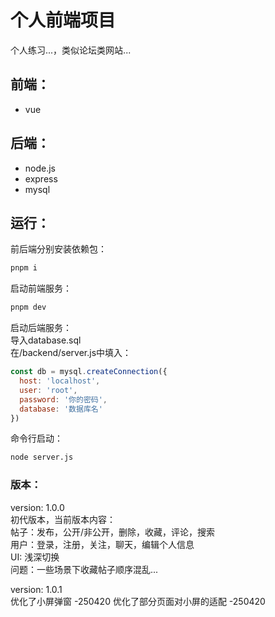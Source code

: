 # 个人前端项目
个人练习...，类似论坛类网站...

## 前端：
- vue

## 后端：
- node.js
- express
- mysql

## 运行：
前后端分别安装依赖包：
```bash
pnpm i
```
启动前端服务：
```bash
pnpm dev
```
启动后端服务：<br />
导入database.sql<br />
在/backend/server.js中填入：
```js
const db = mysql.createConnection({
  host: 'localhost',
  user: 'root',
  password: '你的密码',
  database: '数据库名'
})
```
命令行启动：
```bash
node server.js
```

### 版本：
version: 1.0.0<br />
初代版本，当前版本内容：<br />
帖子：发布，公开/非公开，删除，收藏，评论，搜索<br />
用户：登录，注册，关注，聊天，编辑个人信息<br />
UI: 浅深切换<br />
问题：一些场景下收藏帖子顺序混乱...<br />

version: 1.0.1<br />
优化了小屏弹窗 -250420
优化了部分页面对小屏的适配 -250420